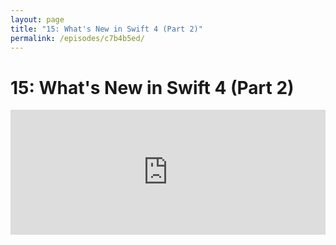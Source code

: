 ```yaml
---
layout: page
title: "15: What's New in Swift 4 (Part 2)"
permalink: /episodes/c7b4b5ed/
---
```


# 15: What's New in Swift 4 (Part 2)

<iframe frameBorder="0" height="200px" scrolling="no" seamless src="https://player.simplecast.com/401a9081-0886-4643-a347-2f2a20f6b384" width="100%" data-cy="latest-episode" />

### What should you expect with Swift 4? 

Some great new features and improvements.

- Ole's Swift 4 playground: https://oleb.net/blog/2017/05/whats-new-in-swift-4-playground/
- [Swift Evolution Proposal SE-0165: Dictionary and Set Enhancements](https://github.com/apple/swift-evolution/blob/master/proposals/0165-dict.md)
- [Swift Evolution Proposal SE-0173: Add `MutableCollection.swapAt(_:_:)`](https://github.com/apple/swift-evolution/blob/master/proposals/0173-swap-indices.md)
- [Swift Evolution Proposal SE-0176: Enforce Exclusive Access to Memory](https://github.com/apple/swift-evolution/blob/master/proposals/0176-enforce-exclusive-access-to-memory.md)
- [Swift Evolution Proposal SE-0171: Reduce with `inout`](https://github.com/apple/swift-evolution/blob/master/proposals/0171-reduce-with-inout.md)
- [Swift Evolution Proposal SE-0148: Generic Subscripts](https://github.com/apple/swift-evolution/blob/master/proposals/0148-generic-subscripts.md)
- [Swift Evolution Proposal SE-0170: NSNumber bridging and Numeric types](https://github.com/apple/swift-evolution/blob/master/proposals/0170-nsnumber_bridge.md)
- [Swift Evolution Proposal SE-0156: Class and Subtype existentials](https://github.com/apple/swift-evolution/blob/master/proposals/0156-subclass-existentials.md)
